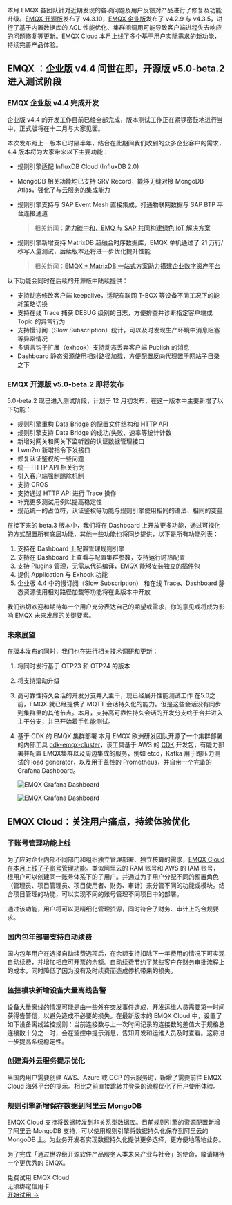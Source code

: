 本月 EMQX 各团队针对近期发现的各项问题及用户反馈对产品进行了修复及功能升级。[EMQX 开源版](https://www.emqx.io/zh)发布了 v4.3.10，[EMQX 企业版](https://www.emqx.com/zh/products/emqx)发布了 v4.2.9 与 v4.3.5，进行了基于内置数据库的 ACL 性能优化、集群间调用可能导致客户端进程失去响应的问题修复等更新。[EMQX Cloud](https://www.emqx.com/zh/cloud) 本月上线了多个基于用户实际需求的新功能，持续完善产品体验。

## EMQX ：企业版 v4.4 问世在即，开源版 v5.0-beta.2 进入测试阶段

### EMQX 企业版 v4.4 完成开发

企业版 v4.4 的开发工作目前已经全部完成，版本测试工作正在紧锣密鼓地进行当中，正式版将在十二月与大家见面。

本次发布距上一版本已时隔半年，结合在此期间我们收到的众多企业客户的需求，4.4 版本将为大家带来以下主要功能：

- 规则引擎适配 InfluxDB Cloud (InfluxDB 2.0)
- MongoDB 相关功能均已支持 SRV Record，能够无缝对接 MongoDB Atlas，强化了与云服务的集成能力
- 规则引擎支持与 SAP Event Mesh 直接集成，打通物联网数据与 SAP BTP 平台连接通道

  > 相关新闻：[助力碳中和，EMQ 与 SAP 共同构建绿色 IoT 解决方案](https://www.emqx.com/zh/news/emq-and-sap-iot-solution)

- 规则引擎新增支持 MatrixDB 超融合时序数据库，EMQX 单机通过了 21 万行/秒写入量测试，后续版本还将进一步优化提升性能

  > 相关新闻：[EMQX + MatrixDB 一站式方案助力搭建企业数字资产平台](https://www.emqx.com/zh/blog/emqx-and-matrixdb)

以下功能会同时在后续的开源版中陆续提供：

- 支持动态修改客户端 keepalive，适配车联网 T-BOX 等设备不同工况下的能耗策略切换
- 支持在线 Trace 捕获 DEBUG 级别的日志，方便排查并诊断指定客户端或 Topic 的异常行为
- 支持慢订阅（Slow Subscription）统计，可以及时发现生产环境中消息阻塞等异常情况
- 多语言钩子扩展（exhook）支持动态丢弃客户端 Publish 的消息
- Dashboard 静态资源使用相对路径加载，方便配置反向代理置于网站子目录之下

### EMQX 开源版 v5.0-beta.2 即将发布

5.0-beta.2 现已进入测试阶段，计划于 12 月初发布，在这一版本中主要新增了以下功能：

- 规则引擎重构 Data Bridge 的配置文件结构和 HTTP API
- 规则引擎支持 Data Bridge 的成功/失败、速率等统计计数
- 新增对网关和网关下监听器的认证数据管理接口
- Lwm2m 新增指令下发接口
- 修复认证鉴权的一些问题
- 统一 HTTP API 相关行为
- 引入客户端强制踢除机制
- 支持 CROS
- 支持通过 HTTP API 进行 Trace 操作
- 补充更多测试用例以提高稳定性
- 规范统一的占位符，认证鉴权等功能与规则引擎使用相同的语法、相同的变量

在接下来的 beta.3 版本中，我们将在 Dashboard 上开放更多功能，通过可视化的方式配置所有底层功能，其他一些功能也将同步提供，以下是所有功能列表：

1. 支持在 Dashboard 上配置管理规则引擎
2. 支持在 Dashboard 上查看与配置集群参数，支持运行时热配置
3. 支持 Plugins 管理，无需从代码编译，EMQX 能够安装独立的插件包
4. 提供 Application 与 Exhook 功能
5. 企业版 4.4 中的慢订阅（Slow Subscription） 和在线 Trace、Dashboard 静态资源使用相对路径加载等功能将在此版本中开放

我们热切欢迎和期待每一个用户充分表达自己的期望或需求，你的意见或将成为影响 EMQX 未来发展的关键要素。

### 未来展望

在版本发布的同时，我们也在进行相关技术调研和更新：

1. 将同时发行基于 OTP23 和 OTP24 的版本
2. 将支持滚动升级
3. 高可靠性持久会话的开发分支并入主干，现已经展开性能测试工作
   在5.0之前，EMQX 就已经提供了 MQTT 会话持久化的能力。但是这些会话没有同步到集群里的其他节点。本月，支持高可靠性持久会话的开发分支终于合并进入主干分支，并已开始着手性能测试。
4. 基于 CDK 的 EMQX 集群部署
   本月 EMQX 欧洲研发团队开源了一个集群部署的内部工具 [cdk-emqx-cluster](https://github.com/emqx/cdk-emqx-cluster)，该工具基于 AWS 的 [CDK](https://aws.amazon.com/cdk/) 开发包，有能力部署并配置 EMQX集群以及周边集成的服务，例如 etcd，Kafka 用于跑压力测试的 load generator，以及用于监控的 Prometheus，并自带一个完备的 Grafana Dashboard。

   ![EMQX Grafana Dashboard](https://assets.emqx.com/images/49e918ea98315414d4c1022381bef520.png)

   ![EMQX Grafana Dashboard](https://assets.emqx.com/images/18e291801e09a72ccbf83c74faed1e8d.png)

## EMQX Cloud：关注用户痛点，持续体验优化

### 子账号管理功能上线

为了应对企业内部不同部门和组织独立管理部署、独立核算的需求，[EMQX Cloud 在本月上线了子账号管理功能](https://www.emqx.com/zh/blog/emqx-cloud-launches-sub-account-management)。类似阿里云的 RAM 账号和 AWS 的 IAM 账号，根用户可以创建同一账号体系下的子用户。并通过为子用户分配不同的预置角色（管理员、项目管理员、项目使用者、财务、审计）来分管不同的功能或模块。结合项目管理的功能，可以实现不同的账号管理不同项目中的部署。

通过该功能，用户将可以更精细化管理资源，同时符合了财务、审计上的合规要求。 

### 国内包年部署支持自动续费

国内包年用户在选择自动续费选项后，在余额支持扣除下一年费用的情况下可实现自动续费，并增加相应可开票的余额。自动续费节约了某些客户在财务审批流程上的成本，同时降低了因为没有及时续费而造成停机带来的损失。

### 监控模块新增设备大量离线告警

设备大量离线的情况可能是由一些外在突发事件造成，开发运维人员需要第一时间获得告警信，以避免造成不必要的损失。在最新版本的 EMQX Cloud 中，设置了如下设备离线监控规则：当前连接数与上一次时间记录的连接数的差值大于规格总连接数十分之一时，会在监控中提示消息，告知开发和运维人员及时查看。这将进一步提高系统稳定性。

### 创建海外云服务提示优化

当国内用户需要创建 AWS、Azure 或 GCP 的云服务时，新增了需要前往 EMQX Cloud 海外平台的提示。相比之前直接跳转并登录的流程优化了用户使用体验。

### 规则引擎新增保存数据到阿里云 MongoDB

EMQX Cloud 支持将数据转发到非关系型数据库。目前规则引擎的资源配置新增了阿里云 MongoDB 支持，可以使用规则引擎将数据持久化保存到阿里云的 MongoDB 上。为业务开发者实现数据持久化提供更多选择，更方便地落地业务。

 

为了完成「通过世界级开源软件产品服务人类未来产业与社会」的使命，敬请期待一个更优秀的 EMQX。


<section class="promotion">
    <div>
        免费试用 EMQX Cloud
        <div class="is-size-14 is-text-normal has-text-weight-normal">无须绑定信用卡</div>
    </div>
    <a href="https://accounts-zh.emqx.com/signup?continue=https://cloud.emqx.com/console/deployments/0?oper=new" class="button is-gradient px-5">开始试用 →</a >
</section>
